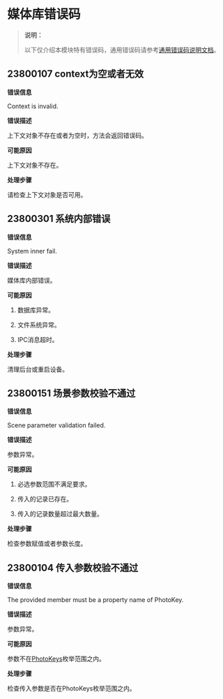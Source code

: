 # 媒体库错误码
<!--Kit: Media Library Kit-->
<!--Subsystem: Multimedia-->
<!--Owner: @yixiaoff-->
<!--Designer: @liweilu1-->
<!--Tester: @xchaosioda-->
<!--Adviser: @w_Machine_cc-->

> **说明：**
>
> 以下仅介绍本模块特有错误码，通用错误码请参考[通用错误码说明文档](../errorcode-universal.md)。

<!--Del-->
## 23800107 context为空或者无效

**错误信息**

Context is invalid.

**错误描述**

上下文对象不存在或者为空时，方法会返回错误码。

**可能原因**

上下文对象不存在。

**处理步骤**

请检查上下文对象是否可用。
<!--DelEnd-->

## 23800301 系统内部错误

**错误信息**

System inner fail.

**错误描述**

媒体库内部错误。

**可能原因**

1. 数据库异常。

2. 文件系统异常。

3. IPC消息超时。

**处理步骤**

清理后台或重启设备。

## 23800151 场景参数校验不通过

**错误信息**

Scene parameter validation failed.

**错误描述**

参数异常。

**可能原因**

1. 必选参数范围不满足要求。

2. 传入的记录已存在。

3. 传入的记录数量超过最大数量。

**处理步骤**

检查参数赋值或者参数长度。

## 23800104 传入参数校验不通过

**错误信息**

The provided member must be a property name of PhotoKey.

**错误描述**

参数异常。

**可能原因**

参数不在[PhotoKeys](js-apis-photoAccessHelper-sys.md#photokeys)枚举范围之内。


**处理步骤**

检查传入参数是否在PhotoKeys枚举范围之内。

